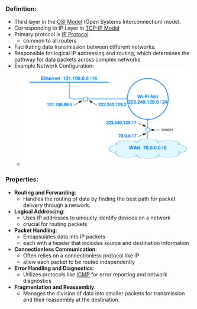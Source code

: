 ### Definition:
- Third layer in the [OSI Model](OSI%20Model.md) (Open Systems Interconnection) model.
- Corresponding to IP Layer in [TCP-IP Model](TCP-IP%20Model.md)
- Primary protocol is [IP Protocol](TCP-IP%20Protocol.md)
	- common to all routers
- Facilitating data transmission between different networks.
- Responsible for logical IP addressing and routing, which determines the pathway for data packets across complex networks
- Example Network Configuration:
	- ![](Attachments/NetworkConfiguration.png)
### Properties:
- **Routing and Forwarding**: 
	- Handles the routing of data by finding the best path for packet delivery through a network.
- **Logical Addressing**: 
	- Uses IP addresses to uniquely identify devices on a network
	- crucial for routing packets
- **Packet Handling**: 
	- Encapsulates data into IP packets
	- each with a header that includes source and destination information
- **Connectionless Communication**:
	- Often relies on a connectionless protocol like IP
	- allow each packet to be routed independently
- **Error Handling and Diagnostics**: 
	- Utilizes protocols like [ICMP](ICMP.md) for error reporting and network diagnostics
- **Fragmentation and Reassembly**: 
	- Manages the division of data into smaller packets for transmission and their reassembly at the destination.